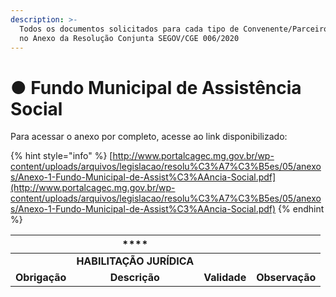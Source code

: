 ```yaml
---
description: >-
  Todos os documentos solicitados para cada tipo de Convenente/Parceiro constam
  no Anexo da Resolução Conjunta SEGOV/CGE 006/2020
---
```


# ● Fundo Municipal de Assistência Social

Para acessar o anexo por completo, acesse ao link disponibilizado:

{% hint style="info" %}
[http://www.portalcagec.mg.gov.br/wp-content/uploads/arquivos/legislacao/resolu%C3%A7%C3%B5es/05/anexos/Anexo-1-Fundo-Municipal-de-Assist%C3%AAncia-Social.pdf](http://www.portalcagec.mg.gov.br/wp-content/uploads/arquivos/legislacao/resolu%C3%A7%C3%B5es/05/anexos/Anexo-1-Fundo-Municipal-de-Assist%C3%AAncia-Social.pdf)
{% endhint %}

|  | \*\*\*\* |  |  |
| :---: | :---: | :--- | :---: |
|  | **HABILITAÇÃO JURÍDICA** |  |  |
| **Obrigação** | **Descrição** | **Validade** | **Observação** |

